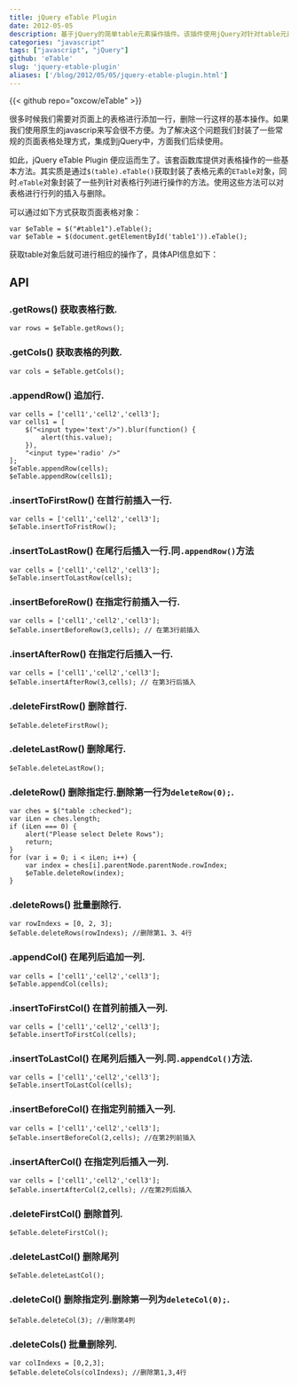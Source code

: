 ```yaml
---
title: jQuery eTable Plugin
date: 2012-05-05
description: 基于jQuery的简单table元素操作插件。该插件使用jQuery对针对table元素的行列添加及行列删除等常用操作进行了封装，形成了一些简单的API方法，方便在实际开发过程中的简单调用。
categories: "javascript"
tags: ["javascript", "jQuery"]
github: 'eTable'
slug: 'jquery-etable-plugin'
aliases: ['/blog/2012/05/05/jquery-etable-plugin.html']
---
```


{{< github repo="oxcow/eTable" >}}

很多时候我们需要对页面上的表格进行添加一行，删除一行这样的基本操作。如果我们使用原生的javascrip来写会很不方便。为了解决这个问题我们封装了一些常规的页面表格处理方式，集成到jQuery中，方面我们后续使用。

如此，jQuery eTable Plugin 便应运而生了。该套函数库提供对表格操作的一些基本方法。其实质是通过`$(table).eTable()`获取封装了表格元素的`ETable`对象，同时.`eTable`对象封装了一些列针对表格行列进行操作的方法。使用这些方法可以对表格进行行列的插入与删除。

可以通过如下方式获取页面表格对象：

    var $eTable = $("#table1").eTable();
    var $eTable = $(document.getElementById('table1')).eTable();
    
获取table对象后就可进行相应的操作了，具体API信息如下：

## API

### **.getRows()** 获取表格行数.

    var rows = $eTable.getRows();
    
### **.getCols()** 获取表格的列数.

    var cols = $eTable.getCols();

### **.appendRow()** 追加行.

    var cells = ['cell1','cell2','cell3'];
    var cells1 = [
        $("<input type='text'/>").blur(function() {
            alert(this.value);
        }),
        "<input type='radio' />"
    ];
    $eTable.appendRow(cells);
    $eTable.appendRow(cells1);

### **.insertToFirstRow()** 在首行前插入一行.
    
    var cells = ['cell1','cell2','cell3'];
    $eTable.insertToFristRow();

### **.insertToLastRow()** 在尾行后插入一行.同`.appendRow()`方法

    var cells = ['cell1','cell2','cell3'];
    $eTable.insertToLastRow(cells);

### **.insertBeforeRow()** 在指定行前插入一行.
    
    var cells = ['cell1','cell2','cell3'];
    $eTable.insertBeforeRow(3,cells); // 在第3行前插入
    
### **.insertAfterRow()** 在指定行后插入一行.
    
    var cells = ['cell1','cell2','cell3'];
    $eTable.insertAfterRow(3,cells); // 在第3行后插入

### **.deleteFirstRow()** 删除首行.
    
    $eTable.deleteFirstRow();
    
### **.deleteLastRow()** 删除尾行.
    
    $eTable.deleteLastRow();

### **.deleteRow()** 删除指定行.删除第一行为`deleteRow(0);`.

    var ches = $("table :checked");
    var iLen = ches.length;
    if (iLen === 0) {
        alert("Please select Delete Rows");
        return;
    }
    for (var i = 0; i < iLen; i++) {
        var index = ches[i].parentNode.parentNode.rowIndex;
        $eTable.deleteRow(index);
    }

### **.deleteRows()** 批量删除行.

    var rowIndexs = [0, 2, 3];
    $eTable.deleteRows(rowIndexs); //删除第1、3、4行

### **.appendCol()** 在尾列后追加一列.
    
    var cells = ['cell1','cell2','cell3'];
    $eTable.appendCol(cells);

### **.insertToFirstCol()** 在首列前插入一列.

    var cells = ['cell1','cell2','cell3'];
    $eTable.insertToFirstCol(cells);  

### **.insertToLastCol()** 在尾列后插入一列.同`.appendCol()`方法.

    var cells = ['cell1','cell2','cell3'];
    $eTable.insertToLastCol(cells);    

### **.insertBeforeCol()** 在指定列前插入一列.

    var cells = ['cell1','cell2','cell3'];
    $eTable.insertBeforeCol(2,cells); //在第2列前插入
    
### **.insertAfterCol()** 在指定列后插入一列.

    var cells = ['cell1','cell2','cell3'];
    $eTable.insertAfterCol(2,cells); //在第2列后插入

### **.deleteFirstCol()** 删除首列.
    
    $eTable.deleteFirstCol();

### **.deleteLastCol()** 删除尾列
    
    $eTable.deleteLastCol();
    
### **.deleteCol()** 删除指定列.删除第一列为`deleteCol(0);`.
    
    $eTable.deleteCol(3); //删除第4列
    
### **.deleteCols()** 批量删除列.

    var colIndexs = [0,2,3];
    $eTable.deleteCols(colIndexs); //删除第1,3,4行
